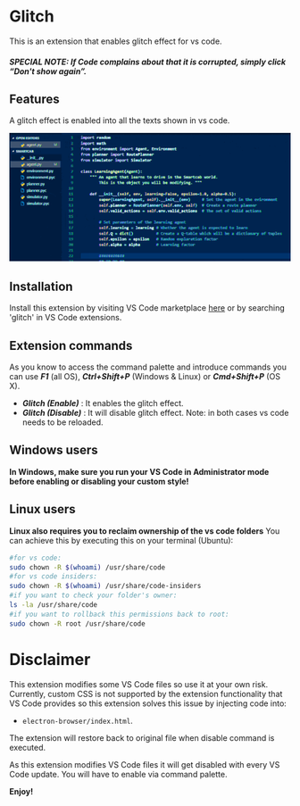 # Glitch

This is an extension that enables glitch effect for vs code.

##### SPECIAL NOTE: If Code complains about that it is corrupted, simply click “Don't show again”.


## Features

A glitch effect is enabled into all the texts shown in vs code.

![Glitch effect](glitch-compressed.gif)


## Installation
Install this extension by visiting VS Code marketplace [here](https://marketplace.visualstudio.com/items?itemName=shehabulsunny.glitch) or by searching 'glitch' in VS Code extensions. 

## Extension commands

As you know to access the command palette and introduce commands you can use ***F1*** (all OS), ***Ctrl+Shift+P*** (Windows & Linux) or ***Cmd+Shift+P*** (OS X).

- ***Glitch (Enable)*** : It enables the glitch effect. 
- ***Glitch (Disable)*** : It will disable glitch effect.
Note: in both cases vs code needs to be reloaded.

## Windows users

**In Windows, make sure you run your VS Code in Administrator mode before enabling or disabling your custom style!**

## Linux users
**Linux also requires you to reclaim ownership of the vs code folders** 
You can achieve this by executing this on your terminal (Ubuntu):
```sh
#for vs code:
sudo chown -R $(whoami) /usr/share/code
#for vs code insiders:
sudo chown -R $(whoami) /usr/share/code-insiders
#if you want to check your folder's owner:
ls -la /usr/share/code
#if you want to rollback this permissions back to root:
sudo chown -R root /usr/share/code
```

# Disclaimer
This extension modifies some VS Code files so use it at your own risk.
Currently, custom CSS is not supported by the extension functionality that VS Code provides so this extension solves this issue by injecting code into:

- `electron-browser/index.html`.

The extension will restore back to original file when disable command is executed. 

As this extension modifies VS Code files it will get disabled with every VS Code update. You will have to enable via command palette.

**Enjoy!**